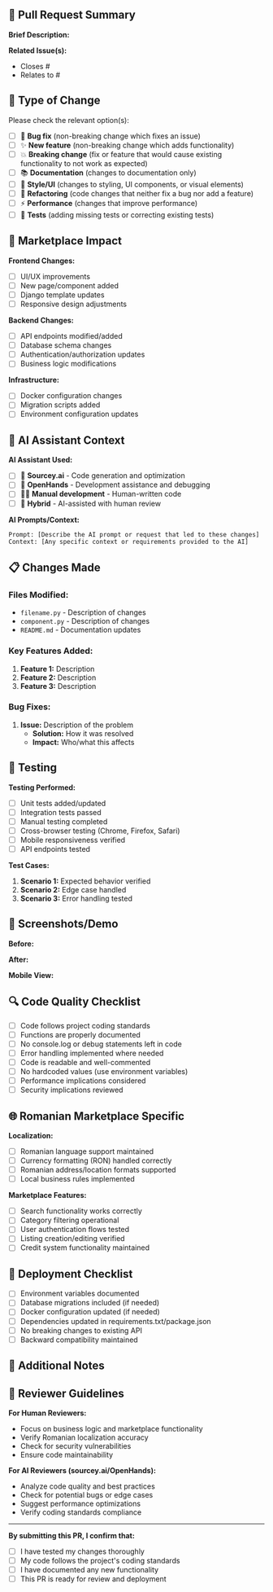 ## 🔧 Pull Request Summary

**Brief Description:** 
<!-- Provide a clear, concise description of what this PR accomplishes -->

**Related Issue(s):** 
<!-- Link to related issues using #issue_number -->
- Closes #
- Relates to #

## 🎯 Type of Change

Please check the relevant option(s):

- [ ] 🐛 **Bug fix** (non-breaking change which fixes an issue)
- [ ] ✨ **New feature** (non-breaking change which adds functionality)
- [ ] 💥 **Breaking change** (fix or feature that would cause existing functionality to not work as expected)
- [ ] 📚 **Documentation** (changes to documentation only)
- [ ] 🎨 **Style/UI** (changes to styling, UI components, or visual elements)
- [ ] 🔧 **Refactoring** (code changes that neither fix a bug nor add a feature)
- [ ] ⚡ **Performance** (changes that improve performance)
- [ ] 🧪 **Tests** (adding missing tests or correcting existing tests)

## 🏪 Marketplace Impact

<!-- Describe how this change affects the marketplace functionality -->

**Frontend Changes:**
- [ ] UI/UX improvements
- [ ] New page/component added
- [ ] Django template updates
- [ ] Responsive design adjustments

**Backend Changes:**
- [ ] API endpoints modified/added
- [ ] Database schema changes
- [ ] Authentication/authorization updates
- [ ] Business logic modifications

**Infrastructure:**
- [ ] Docker configuration changes
- [ ] Migration scripts added
- [ ] Environment configuration updates

## 🚀 AI Assistant Context

<!-- Information for sourcey.ai and OpenHands -->

**AI Assistant Used:** 
- [ ] 🤖 **Sourcey.ai** - Code generation and optimization
- [ ] 🔧 **OpenHands** - Development assistance and debugging
- [ ] 👨‍💻 **Manual development** - Human-written code
- [ ] 🤝 **Hybrid** - AI-assisted with human review

**AI Prompts/Context:**
<!-- If AI was used, provide context about the prompts or requests made -->
```
Prompt: [Describe the AI prompt or request that led to these changes]
Context: [Any specific context or requirements provided to the AI]
```

## 📋 Changes Made

### Files Modified:
<!-- List the main files that were changed -->
- `filename.py` - Description of changes
- `component.py` - Description of changes
- `README.md` - Documentation updates

### Key Features Added:
<!-- Detailed list of new functionality -->
1. **Feature 1:** Description
2. **Feature 2:** Description
3. **Feature 3:** Description

### Bug Fixes:
<!-- List of bugs fixed -->
1. **Issue:** Description of the problem
   - **Solution:** How it was resolved
   - **Impact:** Who/what this affects

## 🧪 Testing

**Testing Performed:**
- [ ] Unit tests added/updated
- [ ] Integration tests passed
- [ ] Manual testing completed
- [ ] Cross-browser testing (Chrome, Firefox, Safari)
- [ ] Mobile responsiveness verified
- [ ] API endpoints tested

**Test Cases:**
<!-- Describe specific test scenarios -->
1. **Scenario 1:** Expected behavior verified
2. **Scenario 2:** Edge case handled
3. **Scenario 3:** Error handling tested

## 📱 Screenshots/Demo

<!-- Add screenshots or GIFs demonstrating the changes -->

**Before:**
<!-- Screenshot of before state -->

**After:**
<!-- Screenshot of after state -->

**Mobile View:**
<!-- Mobile screenshots if applicable -->

## 🔍 Code Quality Checklist

- [ ] Code follows project coding standards
- [ ] Functions are properly documented
- [ ] No console.log or debug statements left in code
- [ ] Error handling implemented where needed
- [ ] Code is readable and well-commented
- [ ] No hardcoded values (use environment variables)
- [ ] Performance implications considered
- [ ] Security implications reviewed

## 🌐 Romanian Marketplace Specific

**Localization:**
- [ ] Romanian language support maintained
- [ ] Currency formatting (RON) handled correctly
- [ ] Romanian address/location formats supported
- [ ] Local business rules implemented

**Marketplace Features:**
- [ ] Search functionality works correctly
- [ ] Category filtering operational
- [ ] User authentication flows tested
- [ ] Listing creation/editing verified
- [ ] Credit system functionality maintained

## 🚀 Deployment Checklist

- [ ] Environment variables documented
- [ ] Database migrations included (if needed)
- [ ] Docker configuration updated (if needed)
- [ ] Dependencies updated in requirements.txt/package.json
- [ ] No breaking changes to existing API
- [ ] Backward compatibility maintained

## 📝 Additional Notes

<!-- Any additional information, concerns, or context -->

## 🤝 Reviewer Guidelines

**For Human Reviewers:**
- Focus on business logic and marketplace functionality
- Verify Romanian localization accuracy
- Check for security vulnerabilities
- Ensure code maintainability

**For AI Reviewers (sourcey.ai/OpenHands):**
- Analyze code quality and best practices
- Check for potential bugs or edge cases
- Suggest performance optimizations
- Verify coding standards compliance

---

**By submitting this PR, I confirm that:**
- [ ] I have tested my changes thoroughly
- [ ] My code follows the project's coding standards
- [ ] I have documented any new functionality
- [ ] This PR is ready for review and deployment
